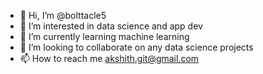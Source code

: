 - 👋 Hi, I’m @bolttacle5
- 👀 I’m interested in data science and app dev
- 🌱 I’m currently learning machine learning
- 💞️ I’m looking to collaborate on any data science projects
- 📫 How to reach me akshith.git@gmail.com

<!---
bolttacle5/bolttacle5 is a ✨ special ✨ repository because its `README.md` (this file) appears on your GitHub profile.
You can click the Preview link to take a look at your changes.
--->
